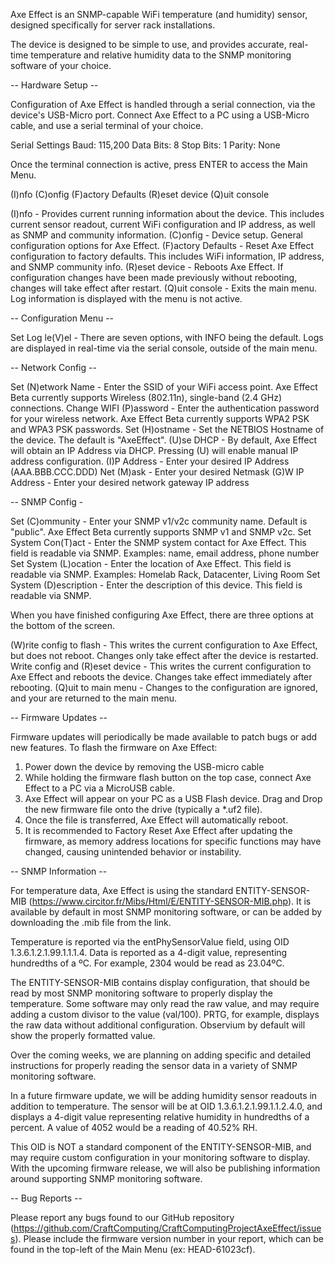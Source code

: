 Axe Effect is an SNMP-capable WiFi temperature (and humidity) sensor, designed specifically for server rack installations.

The device is designed to be simple to use, and provides accurate, real-time temperature and relative humidity data to the SNMP monitoring software of your choice.



-- Hardware Setup --

Configuration of Axe Effect is handled through a serial connection, via the device's USB-Micro port. Connect Axe Effect to a PC using a USB-Micro cable, and use a serial terminal of your choice.

Serial Settings
Baud:		115,200
Data Bits:	8
Stop Bits:	1
Parity:		None

Once the terminal connection is active, press ENTER to access the Main Menu.

  (I)nfo
  (C)onfig
  (F)actory Defaults
  (R)eset device
  (Q)uit console

(I)nfo - Provides current running information about the device. This includes current sensor readout, current WiFi configuration and IP address, as well as SNMP and community information.
(C)onfig - Device setup. General configuration options for Axe Effect.
(F)actory Defaults - Reset Axe Effect configuration to factory defaults. This includes WiFi information, IP address, and SNMP community info.
(R)eset device - Reboots Axe Effect. If configuration changes have been made previously without rebooting, changes will take effect after restart.
(Q)uit console - Exits the main menu. Log information is displayed with the menu is not active.



-- Configuration Menu --

Set Log le(V)el - There are seven options, with INFO being the default. Logs are displayed in real-time via the serial console, outside of the main menu.



-- Network Config --

  Set (N)etwork Name - Enter the SSID of your WiFi access point. Axe Effect Beta currently supports Wireless (802.11n), single-band (2.4 GHz) connections.
  Change WIFI (P)assword - Enter the authentication password for your wireless network. Axe Effect Beta currently supports WPA2 PSK and WPA3 PSK passwords.
  Set (H)ostname - Set the NETBIOS Hostname of the device. The default is "AxeEffect".
  (U)se DHCP - By default, Axe Effect will obtain an IP Address via DHCP. Pressing (U) will enable manual IP address configuration.
		(I)P Address - Enter your desired IP Address (AAA.BBB.CCC.DDD)
		Net (M)ask - Enter your desired Netmask
		(G)W IP Address - Enter your desired network gateway IP address



-- SNMP Config -

  Set (C)ommunity - Enter your SNMP v1/v2c community name. Default is "public". Axe Effect Beta currently supports SNMP v1 and SNMP v2c.
  Set System Con(T)act - Enter the SNMP system contact for Axe Effect. This field is readable via SNMP. Examples: name, email address, phone number
  Set System (L)ocation - Enter the location of Axe Effect. This field is readable via SNMP. Examples: Homelab Rack, Datacenter, Living Room
  Set System (D)escription - Enter the description of this device. This field is readable via SNMP.


When you have finished configuring Axe Effect, there are three options at the bottom of the screen.

  (W)rite config to flash - This writes the current configuration to Axe Effect, but does not reboot. Changes only take effect after the device is restarted.
  Write config and (R)eset device - This writes the current configuration to Axe Effect and reboots the device. Changes take effect immediately after rebooting.
  (Q)uit to main menu - Changes to the configuration are ignored, and your are returned to the main menu.



-- Firmware Updates --

Firmware updates will periodically be made available to patch bugs or add new features. To flash the firmware on Axe Effect:

  1) Power down the device by removing the USB-micro cable
  2) While holding the firmware flash button on the top case, connect Axe Effect to a PC via a MicroUSB cable.
  3) Axe Effect will appear on your PC as a USB Flash device. Drag and Drop the new firmware file onto the drive (typically a *.uf2 file).
  4) Once the file is transferred, Axe Effect will automatically reboot.
  5) It is recommended to Factory Reset Axe Effect after updating the firmware, as memory address locations for specific functions may have changed, causing unintended behavior or instability.



-- SNMP Information --

For temperature data, Axe Effect is using the standard ENTITY-SENSOR-MIB (https://www.circitor.fr/Mibs/Html/E/ENTITY-SENSOR-MIB.php). It is available by default in most SNMP monitoring software, or can  be added by downloading the .mib file from the link.

Temperature is reported via the entPhySensorValue field, using OID 1.3.6.1.2.1.99.1.1.1.4. Data is reported as a 4-digit value, representing hundredths of a ºC. For example, 2304 would be read as 23.04ºC.

The ENTITY-SENSOR-MIB contains display configuration, that should be read by most SNMP monitoring software to properly display the temperature. Some software may only read the raw value, and may require adding a custom divisor to the value (val/100). PRTG, for example, displays the raw data without additional configuration. Observium by default will show the properly formatted value.

Over the coming weeks, we are planning on adding specific and detailed instructions for properly reading the sensor data in a variety of SNMP monitoring software.

In a future firmware update, we will be adding humidity sensor readouts in addition to temperature. The sensor will be at OID 1.3.6.1.2.1.99.1.1.2.4.0, and displays a 4-digit value representing relative humidity in hundredths of a percent. A value of 4052 would be a reading of 40.52% RH.

This OID is NOT a standard component of the ENTITY-SENSOR-MIB, and may require custom configuration in your monitoring software to display. With the upcoming firmware release, we will also be publishing information around supporting SNMP monitoring software.



-- Bug Reports --

Please report any bugs found to our GitHub repository (https://github.com/CraftComputing/CraftComputingProjectAxeEffect/issues). Please include the firmware version number in your report, which can be found in the top-left of the Main Menu (ex: HEAD-61023cf).
